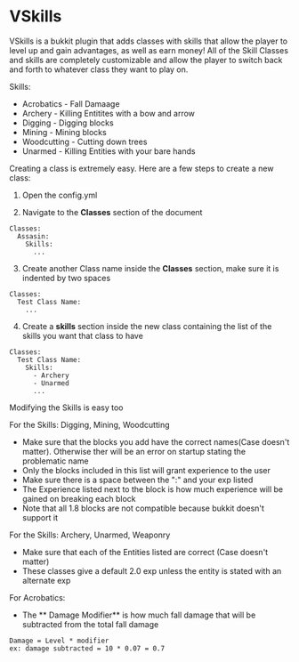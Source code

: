 # VSkills
VSkills is a bukkit plugin that adds classes with skills that allow the player to level up and gain advantages, as well as earn money!
All of the Skill Classes and skills are completely customizable and allow the player to switch back and forth to whatever class they want to play on.

Skills:
  - Acrobatics - Fall Damaage
  - Archery -  Killing Entitites with a bow and arrow
  - Digging -  Digging blocks
  - Mining - Mining blocks
  - Woodcutting - Cutting down trees
  - Unarmed - Killing Entities with your bare hands

Creating a class is extremely easy. Here are a few steps to create a new class:

1) Open the config.yml

2) Navigate to the **Classes** section of the document
```
Classes:
  Assasin:
    Skills:
      ...
```
3) Create another Class name inside the **Classes** section, make sure it is indented by two spaces
```
Classes:
  Test Class Name:
    ...
```
4) Create a **skills** section inside the new class containing the list of the skills you want that class to have
```
Classes:
  Test Class Name:
    Skills:
      - Archery
      - Unarmed
      ...
```

Modifying the Skills is easy too

For the Skills: Digging, Mining, Woodcutting
- Make sure that the blocks you add have the correct names(Case doesn't matter). Otherwise ther will be an error on startup stating the problematic name
- Only the blocks included in this list will grant experience to the user
- Make sure there is a space between the ":" and your exp listed
- The Experience listed next to the block is how much experience will be gained on breaking each block
- Note that all 1.8 blocks are not compatible because bukkit doesn't support it

For the Skills: Archery, Unarmed, Weaponry
- Make sure that each of the Entities listed are correct (Case doesn't matter)
- These classes give a default 2.0 exp unless the entity is stated with an alternate exp

For Acrobatics:
- The ** Damage Modifier** is how much fall damage that will be subtracted from the total fall damage
```
Damage = Level * modifier
ex: damage subtracted = 10 * 0.07 = 0.7 
```
